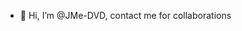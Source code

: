 - 👋 Hi, I’m @JMe-DVD, contact me for collaborations

<!---
JMe-DVD/JMe-DVD is a ✨ special ✨ repository because its `README.md` (this file) appears on your GitHub profile.
You can click the Preview link to take a look at your changes.
--->
